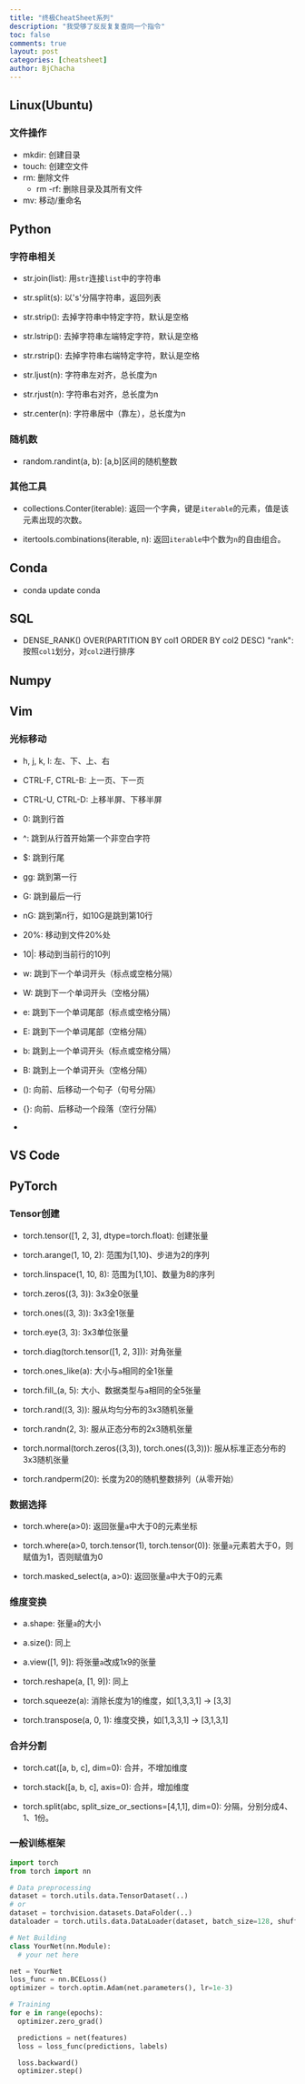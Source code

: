 ```yaml
---
title: "终极CheatSheet系列"
description: "我受够了反反复复查同一个指令"
toc: false
comments: true
layout: post
categories: [cheatsheet]
author: BjChacha
---
```


## Linux(Ubuntu) 

### 文件操作

- mkdir: 创建目录
- touch: 创建空文件
- rm: 删除文件
  - rm -rf: 删除目录及其所有文件
- mv: 移动/重命名

## Python

### 字符串相关

- str.join(list): 用`str`连接`list`中的字符串

- str.split(s): 以's'分隔字符串，返回列表

- str.strip(): 去掉字符串中特定字符，默认是空格

- str.lstrip(): 去掉字符串左端特定字符，默认是空格

- str.rstrip(): 去掉字符串右端特定字符，默认是空格

- str.ljust(n): 字符串左对齐，总长度为n

- str.rjust(n): 字符串右对齐，总长度为n

- str.center(n): 字符串居中（靠左），总长度为n

### 随机数

- random.randint(a, b): [a,b]区间的随机整数

### 其他工具

- collections.Conter(iterable): 返回一个字典，键是`iterable`的元素，值是该元素出现的次数。

- itertools.combinations(iterable, n): 返回`iterable`中个数为`n`的自由组合。



## Conda

- conda update conda

## SQL

- DENSE_RANK() OVER(PARTITION BY col1 ORDER BY col2 DESC) "rank": 按照`col1`划分，对`col2`进行排序

## Numpy

## Vim

### 光标移动

- h, j, k, l: 左、下、上、右

- CTRL-F, CTRL-B: 上一页、下一页

- CTRL-U, CTRL-D: 上移半屏、下移半屏

- 0: 跳到行首

- ^: 跳到从行首开始第一个非空白字符

- $: 跳到行尾

- gg: 跳到第一行

- G: 跳到最后一行

- nG: 跳到第n行，如10G是跳到第10行

- 20%: 移动到文件20%处

- 10|: 移动到当前行的10列

- w: 跳到下一个单词开头（标点或空格分隔）

- W: 跳到下一个单词开头（空格分隔）

- e: 跳到下一个单词尾部（标点或空格分隔）

- E: 跳到下一个单词尾部（空格分隔）

- b: 跳到上一个单词开头（标点或空格分隔）

- B: 跳到上一个单词开头（空格分隔）

- (): 向前、后移动一个句子（句号分隔）

- {}: 向前、后移动一个段落（空行分隔）

- 

## VS Code

## PyTorch

### Tensor创建

- torch.tensor([1, 2, 3], dtype=torch.float): 创建张量

- torch.arange(1, 10, 2): 范围为[1,10)、步进为2的序列

- torch.linspace(1, 10, 8): 范围为[1,10]、数量为8的序列

- torch.zeros((3, 3)): 3x3全0张量

- torch.ones((3, 3)): 3x3全1张量

- torch.eye(3, 3): 3x3单位张量

- torch.diag(torch.tensor([1, 2, 3])): 对角张量

- torch.ones_like(a): 大小与`a`相同的全1张量

- torch.fill_(a, 5): 大小、数据类型与`a`相同的全5张量

- torch.rand((3, 3)): 服从均匀分布的3x3随机张量

- torch.randn(2, 3): 服从正态分布的2x3随机张量

- torch.normal(torch.zeros((3,3)), torch.ones((3,3))): 服从标准正态分布的3x3随机张量

- torch.randperm(20): 长度为20的随机整数排列（从零开始）

### 数据选择

- torch.where(a>0): 返回张量`a`中大于0的元素坐标

- torch.where(a>0, torch.tensor(1), torch.tensor(0)): 张量`a`元素若大于0，则赋值为1，否则赋值为0

- torch.masked_select(a, a>0): 返回张量`a`中大于0的元素

### 维度变换

- a.shape: 张量`a`的大小

- a.size(): 同上

- a.view([1, 9]): 将张量`a`改成1x9的张量

- torch.reshape(a, [1, 9]): 同上

- torch.squeeze(a): 消除长度为1的维度，如[1,3,3,1] -> [3,3]

- torch.transpose(a, 0, 1): 维度交换，如[1,3,3,1] -> [3,1,3,1]

### 合并分割

- torch.cat([a, b, c], dim=0): 合并，不增加维度

- torch.stack([a, b, c], axis=0): 合并，增加维度

- torch.split(abc, split_size_or_sections=[4,1,1], dim=0): 分隔，分别分成4、1、1份。

### 一般训练框架

  ```python
  import torch
  from torch import nn

  # Data preprocessing
  dataset = torch.utils.data.TensorDataset(..)
  # or
  dataset = torchvision.datasets.DataFolder(..)
  dataloader = torch.utils.data.DataLoader(dataset, batch_size=128, shuffle=True, num_workers=2)

  # Net Building
  class YourNet(nn.Module):
    # your net here

  net = YourNet
  loss_func = nn.BCELoss()
  optimizer = torch.optim.Adam(net.parameters(), lr=1e-3)

  # Training
  for e in range(epochs):
    optimizer.zero_grad()

    predictions = net(features)
    loss = loss_func(predictions, labels)

    loss.backward()
    optimizer.step()
  ```


